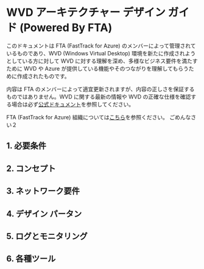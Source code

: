 # WVD アーキテクチャー デザイン ガイド (Powered By FTA)
このドキュメントは FTA (FastTrack for Azure) のメンバーによって管理されているものであり、WVD (Windows Virtual Desktop) 環境を新たに作成されようとしている方に対して WVD に対する理解を深め、多様なビジネス要件を満たすために WVD や Azure が提供している機能やそのつながりを理解してもらうために作成されたものです。

内容は FTA のメンバーによって適宜更新されますが、内容の正しさを保証するものではありません。WVD に関する最新の情報や WVD の正確な仕様を確認する場合は必ず[公式ドキュメント](https://docs.microsoft.com/ja-jp/azure/virtual-desktop/overview)を参照してください。

FTA (FastTrack for Azure) 組織については[こちら](https://azure.microsoft.com/ja-jp/programs/azure-fasttrack/)を参照ください。
ごめんなさい２
## 1. 必要条件
## 2. コンセプト
## 3. ネットワーク要件
## 4. デザイン パータン

## 5. ログとモニタリング

## 6. 各種ツール

<!---

7.	WVD  ID Security (Optional) 
  i.	Azure AD Conditional Access (Azure AD Premium) 
  ii.	Intune 
  iii.	MDATP
8.	WVD Image management (Optional) 
  i.	Capture images 
  ii.	Shared Image Gallery 
9.	WVD Misc (Optional)
  i.	vCPU Quota
  ii.	Scale limit (https://docs.microsoft.com/ja-jp/azure/architecture/example-scenario/wvd/windows-virtual-desktop)

-->

